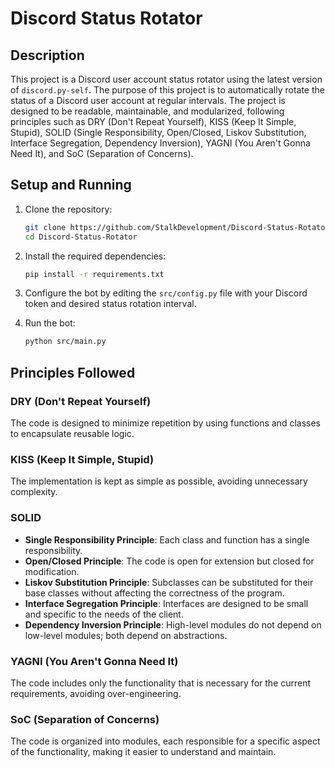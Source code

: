 # Discord Status Rotator

## Description

This project is a Discord user account status rotator using the latest version of `discord.py-self`. The purpose of this project is to automatically rotate the status of a Discord user account at regular intervals. The project is designed to be readable, maintainable, and modularized, following principles such as DRY (Don't Repeat Yourself), KISS (Keep It Simple, Stupid), SOLID (Single Responsibility, Open/Closed, Liskov Substitution, Interface Segregation, Dependency Inversion), YAGNI (You Aren't Gonna Need It), and SoC (Separation of Concerns).

## Setup and Running

1. Clone the repository:
   ```sh
   git clone https://github.com/StalkDevelopment/Discord-Status-Rotator.git
   cd Discord-Status-Rotator
   ```

2. Install the required dependencies:
   ```sh
   pip install -r requirements.txt
   ```

3. Configure the bot by editing the `src/config.py` file with your Discord token and desired status rotation interval.

4. Run the bot:
   ```sh
   python src/main.py
   ```

## Principles Followed

### DRY (Don't Repeat Yourself)
The code is designed to minimize repetition by using functions and classes to encapsulate reusable logic.

### KISS (Keep It Simple, Stupid)
The implementation is kept as simple as possible, avoiding unnecessary complexity.

### SOLID
- **Single Responsibility Principle**: Each class and function has a single responsibility.
- **Open/Closed Principle**: The code is open for extension but closed for modification.
- **Liskov Substitution Principle**: Subclasses can be substituted for their base classes without affecting the correctness of the program.
- **Interface Segregation Principle**: Interfaces are designed to be small and specific to the needs of the client.
- **Dependency Inversion Principle**: High-level modules do not depend on low-level modules; both depend on abstractions.

### YAGNI (You Aren't Gonna Need It)
The code includes only the functionality that is necessary for the current requirements, avoiding over-engineering.

### SoC (Separation of Concerns)
The code is organized into modules, each responsible for a specific aspect of the functionality, making it easier to understand and maintain.
